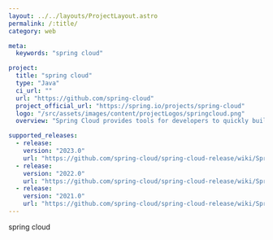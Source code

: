 ```yaml
---
layout: ../../layouts/ProjectLayout.astro
permalink: /:title/
category: web

meta:
  keywords: "spring cloud"

project:
  title: "spring cloud"
  type: "Java"
  ci_url: ""
  url: "https://github.com/spring-cloud"
  project_official_url: "https://spring.io/projects/spring-cloud"
  logo: "/src/assets/images/content/projectLogos/springcloud.png"
  overview: "Spring Cloud provides tools for developers to quickly build some of the common patterns in distributed systems (e.g. configuration management, service discovery, circuit breakers, intelligent routing, micro-proxy, control bus, one-time tokens, global locks, leadership election, distributed sessions, cluster state)."

supported_releases:
  - release:
    version: "2023.0"
    url: "https://github.com/spring-cloud/spring-cloud-release/wiki/Spring-Cloud-2023.0-Release-Notes"
  - release:
    version: "2022.0"
    url: "https://github.com/spring-cloud/spring-cloud-release/wiki/Spring-Cloud-2022.0-Release-Notes"
  - release:
    version: "2021.0"
    url: "https://github.com/spring-cloud/spring-cloud-release/wiki/Spring-Cloud-2021.0-Release-Notes"
---
```


<p>spring cloud</p>
